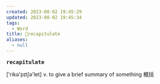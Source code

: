 ```yaml
---
created: 2023-08-02 19:45:29
updated: 2023-08-02 19:45:34
tags:
  - Word
title: 📖recapitulate
aliases:
  - null
---
```


<pre><strong>recapitulate</strong></pre>
['rikə'pɪtʃə'let]
v. to give a brief summary of something 概括
